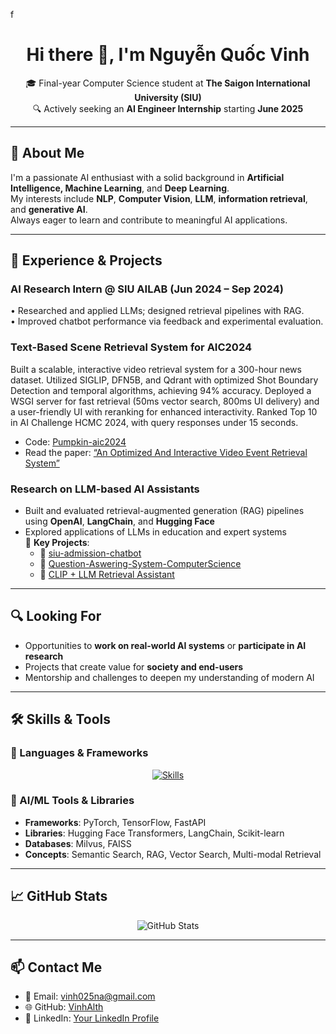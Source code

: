 f<h1 align="center">Hi there 👋, I'm Nguyễn Quốc Vinh</h1>

<p align="center">
  🎓 Final-year Computer Science student at <strong>The Saigon International University (SIU)</strong><br>
  🔍 Actively seeking an <strong>AI Engineer Internship</strong> starting <strong>June 2025</strong>
</p>

---

## 🧠 About Me

I'm a passionate AI enthusiast with a solid background in **Artificial Intelligence, Machine Learning**, and **Deep Learning**.  
My interests include **NLP**, **Computer Vision**, **LLM**, **information retrieval**, and **generative AI**.  
Always eager to learn and contribute to meaningful AI applications.

---

## 🔬 Experience & Projects

### AI Research Intern @ SIU AILAB (Jun 2024 – Sep 2024)
• Researched and applied LLMs; designed retrieval pipelines with RAG.  
• Improved chatbot performance via feedback and experimental evaluation.  

### Text-Based Scene Retrieval System for AIC2024
Built a scalable, interactive video retrieval system for a 300-hour news dataset. Utilized SIGLIP, DFN5B, and Qdrant with optimized Shot Boundary Detection and temporal algorithms, achieving 94% accuracy. Deployed a WSGI server for fast retrieval (50ms vector search, 800ms UI delivery) and a user-friendly UI with reranking for enhanced interactivity. Ranked Top 10 in AI Challenge HCMC 2024, with query responses under 15 seconds.  

- Code: [Pumpkin-aic2024](https://github.com/VinhAlth/Pumpkin_AIC_2024)  
- Read the paper: [“An Optimized And Interactive Video Event Retrieval System”](https://link.springer.com/chapter/10.1007/978-981-96-4291-5_9) <!-- Replace with actual link -->

### Research on LLM-based AI Assistants

- Built and evaluated retrieval-augmented generation (RAG) pipelines using **OpenAI**, **LangChain**, and **Hugging Face**
- Explored applications of LLMs in education and expert systems  
🚀 **Key Projects**:
  - 🔗 [siu-admission-chatbot](https://github.com/VinhAlth/siu-admission-chatbot)  
  - 🔗 [Question-Aswering-System-ComputerScience](https://github.com/VinhAlth/Question-Aswering-System-ComputerScience)  
  - 🔗 [CLIP + LLM Retrieval Assistant](https://github.com/yourusername/project3)  

---

## 🔍 Looking For

- Opportunities to **work on real-world AI systems** or **participate in AI research**
- Projects that create value for **society and end-users**
- Mentorship and challenges to deepen my understanding of modern AI

---

## 🛠️ Skills & Tools

### 🧰 Languages & Frameworks

<p align="center">
  <a href="https://skillicons.dev">
    <img src="https://skillicons.dev/icons?i=python,java,javascript,html,css,fastapi,flask,pytorch,tensorflow,opencv,docker,git,github,vscode,linux,bash,jupyter,postman" alt="Skills" />
  </a>
</p>

### 🧪 AI/ML Tools & Libraries

- **Frameworks**: PyTorch, TensorFlow, FastAPI
- **Libraries**: Hugging Face Transformers, LangChain, Scikit-learn
- **Databases**: Milvus, FAISS
- **Concepts**: Semantic Search, RAG, Vector Search, Multi-modal Retrieval

---

## 📈 GitHub Stats

<p align="center">
  <img src="https://github-readme-stats.vercel.app/api?username=VinhAlth&show_icons=true&theme=radical" alt="GitHub Stats" />
</p>

---

## 📫 Contact Me

- 📧 Email: [vinh025na@gmail.com](mailto:vinh025na@gmail.com)
- 🌐 GitHub: [VinhAlth](https://github.com/VinhAlth)
- 🔗 LinkedIn: [Your LinkedIn Profile](https://www.linkedin.com/in/nguyen-quoc-vinh-nqv/) <!-- Replace with actual link -->

